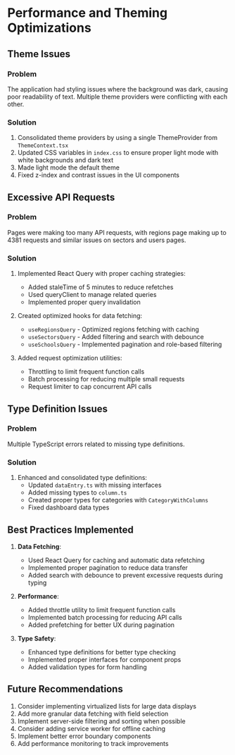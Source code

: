 
# Performance and Theming Optimizations

## Theme Issues

### Problem
The application had styling issues where the background was dark, causing poor readability of text. Multiple theme providers were conflicting with each other.

### Solution
1. Consolidated theme providers by using a single ThemeProvider from `ThemeContext.tsx`
2. Updated CSS variables in `index.css` to ensure proper light mode with white backgrounds and dark text
3. Made light mode the default theme
4. Fixed z-index and contrast issues in the UI components

## Excessive API Requests

### Problem
Pages were making too many API requests, with regions page making up to 4381 requests and similar issues on sectors and users pages.

### Solution
1. Implemented React Query with proper caching strategies:
   - Added staleTime of 5 minutes to reduce refetches
   - Used queryClient to manage related queries
   - Implemented proper query invalidation

2. Created optimized hooks for data fetching:
   - `useRegionsQuery` - Optimized regions fetching with caching
   - `useSectorsQuery` - Added filtering and search with debounce
   - `useSchoolsQuery` - Implemented pagination and role-based filtering

3. Added request optimization utilities:
   - Throttling to limit frequent function calls
   - Batch processing for reducing multiple small requests
   - Request limiter to cap concurrent API calls

## Type Definition Issues

### Problem
Multiple TypeScript errors related to missing type definitions.

### Solution
1. Enhanced and consolidated type definitions:
   - Updated `dataEntry.ts` with missing interfaces
   - Added missing types to `column.ts`
   - Created proper types for categories with `CategoryWithColumns`
   - Fixed dashboard data types

## Best Practices Implemented

1. **Data Fetching**:
   - Used React Query for caching and automatic data refetching
   - Implemented proper pagination to reduce data transfer
   - Added search with debounce to prevent excessive requests during typing

2. **Performance**:
   - Added throttle utility to limit frequent function calls
   - Implemented batch processing for reducing API calls
   - Added prefetching for better UX during pagination

3. **Type Safety**:
   - Enhanced type definitions for better type checking
   - Implemented proper interfaces for component props
   - Added validation types for form handling

## Future Recommendations

1. Consider implementing virtualized lists for large data displays
2. Add more granular data fetching with field selection
3. Implement server-side filtering and sorting when possible
4. Consider adding service worker for offline caching
5. Implement better error boundary components
6. Add performance monitoring to track improvements

